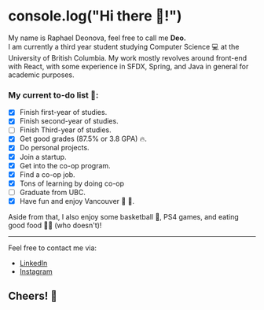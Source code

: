 
# console.log("Hi there 👋!") 
My name is Raphael Deonova, feel free to call me **Deo.**   
I am currently a third year student studying Computer Science 💻 at the University of British Columbia.
My work mostly revolves around front-end with React, with some experience in SFDX, Spring, and Java in general for academic purposes.

### My current to-do list 📑:
 - [x] Finish first-year of studies.
 - [x] Finish second-year of studies.
 - [ ] Finish Third-year of studies.
 - [x] Get good grades (87.5% or 3.8 GPA) 🔥.
 - [x] Do personal projects.
 - [x] Join a startup.
 - [x] Get into the co-op program.
 - [x] Find a co-op job.
 - [x] Tons of learning by doing co-op
 - [ ] Graduate from UBC.
 - [x] Have fun and enjoy Vancouver 🌊 🌄.
 
 Aside from that, I also enjoy some basketball 🏀, PS4 games, and eating good food 🍣🍟 (who doesn't)!
 
 ---

 Feel free to contact me via:
  - [LinkedIn](https://www.linkedin.com/in/raphaeldeonova/)
  - [Instagram](https://www.instagram.com/raphaeldeonova/)
 
 ## Cheers! 🍻

<!---
raphaeldeonova/raphaeldeonova is a ✨ special ✨ repository because its `README.md` (this file) appears on your GitHub profile.
You can click the Preview link to take a look at your changes.
--->
